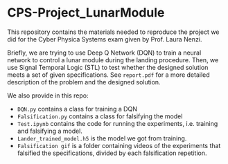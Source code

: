 # CPS-Project_LunarModule

This repository contains the materials needed to reproduce the project we did for the Cyber Physica Systems exam given by Prof. Laura Nenzi.

Briefly, we are trying to use Deep Q Network (DQN) to train a neural network to control a lunar module during the landing procedure.
Then, we use Signal Temporal Logic (STL) to test whether the designed solution meets a set of given specifications.
See ```report.pdf``` for a more detailed description of the problem and the designed solution.

We also provide in this repo:
- ```DQN.py``` contains a class for training a DQN
- ```Falsification.py``` contains a class for falsifying the model
- ```Test.ipynb``` contains the code for running the experiments, i.e. training and falsifying a model.
- ```Lander_trained_model.h5``` is the model we got from training.
- ```Falsification gif``` is a folder containing videos of the experiments that falsified the specifications, divided by each falsification repetition.
